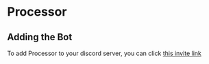 # Processor
## Adding the Bot
To add Processor to your discord server, you can click [this invite link](https://discord.com/oauth2/authorize?client_id=689678745782714464&scope=bot)
